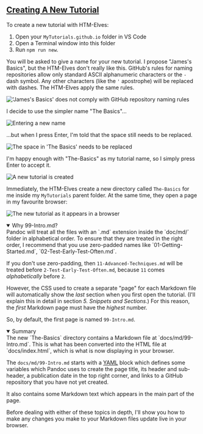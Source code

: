 <!-- Create a New Tutorial -->
<section
id="new-tutorial"
aria-labelledby="new-tutorial"
data-item="2. Creating A New Tutorial"
>
<h2><a href="#new-tutorial">Creating A New Tutorial</a></h2>

To create a new tutorial with HTM-Elves:

1. Open your `MyTutorials.github.io` folder in VS Code
2. Open a Terminal window into this folder
3. Run `npm run new`.

You will be asked to give a name for your new tutorial. I propose "James's Basics", but the HTM-Elves don't really like this. GitHub's rules for naming repositories allow only standard ASCII alphanumeric characters or the `-` dash symbol. Any other characters (like the `'` apostrophe) will be replaced with dashes. The HTM-Elves apply the same rules. 

!['James's Basics' does not comply with GitHub repository naming rules](images/James-s-Basics.webp)

I decide to use the simpler name "The Basics"...

![Entering a new name](images/TheBasics.webp)

...but when I press Enter, I'm told that the space still needs to be replaced.

![The space in 'The Basics' needs to be replaced](images/AcceptName.webp)

I'm happy enough with "The-Basics" as my tutorial name, so I simply press Enter to accept it.

![A new tutorial is created](images/TutorialCreated.webp)

Immediately, the HTM-Elves create a new directory called `The-Basics` for me inside my `MyTutorials` parent folder. At the same time, they open a page in my favourite browser:

![The new tutorial as it appears in a browser](images/InTheBrowser.webp)

<details class="note" open>
<summary>Why 99-Intro.md?</summary>
Pandoc will treat all the files with an `.md` extension inside the `doc/md/` folder in alphabetical order. To ensure that they are treated in the right order, I recommend that you use zero-padded names like `01-Getting-Started.md`, `02-Test-Early-Test-Often.md`.

If you don't use zero-padding, then `11-Advanced-Techniques.md` will be treated before `2-Test-Early-Test-Often.md`, because `11` comes _alphabetically_ before `2`.

However, the CSS used to create a separate "page" for each Markdown file will automatically show the _last_ section when you first open the tutorial. (I'll explain this in detail in section _5. Snippets and Sections_.) For this reason, the _first_ Markdown page must have the _highest_ number.

So, by default, the first page is named `99-Intro.md`.
</details>

<details class="pivot" open>
<summary>Summary</summary>
The new `The-Basics` directory contains a Markdown file at `docs/md/99-Intro.md`. This is what has been converted into the HTML file at `docs/index.html`, which is what is now displaying in your browser.

The `docs/md/99-Intro.md` starts with a [YAML](https://en.wikipedia.org/wiki/YAML) block which defines some variables which Pandoc uses to create the page title, its header and sub-header, a publication date in the top right corner, and links to a GitHub repository that you have not yet created.

It also contains some Markdown text which appears in the main part of the page.

Before dealing with either of these topics in depth, I'll show you how to make any changes you make to your Markdown files update live in your browser.

</details>
</section>

